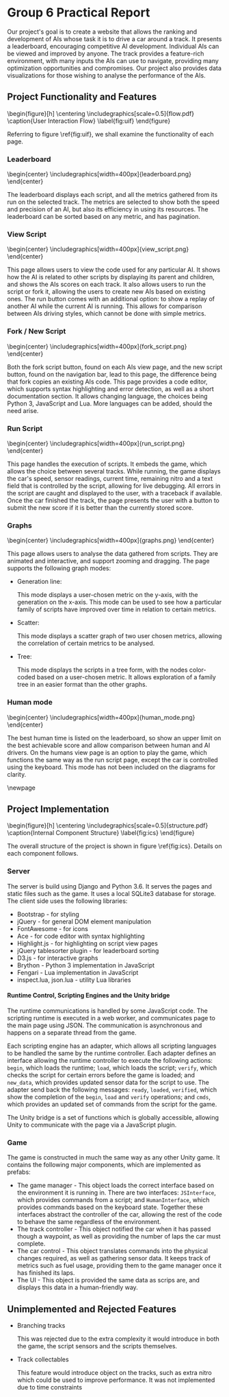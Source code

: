 Group 6 Practical Report
========================

Our project's goal is to create a website that allows the ranking and development of AIs whose task it is to drive a car around a track. It presents a leaderboard, encouraging competitive AI development. Individual AIs can be viewed and improved by anyone. The track provides a feature-rich environment, with many inputs the AIs can use to navigate, providing many optimization opportunities and compromises. Our project also provides data visualizations for those wishing to analyse the performance of the AIs.

Project Functionality and Features
----------------------------------

\begin{figure}[h]
    \centering
    \includegraphics[scale=0.5]{flow.pdf}
    \caption{User Interaction Flow}
    \label{fig:uif}
\end{figure}

Referring to figure \ref{fig:uif}, we shall examine the functionality of each page.

### Leaderboard

\begin{center}
\includegraphics[width=400px]{leaderboard.png}
\end{center}

The leaderboard displays each script, and all the metrics gathered from its run on the selected track. The metrics are selected to show both the speed and precision of an AI, but also its efficiency in using its resources. The leaderboard can be sorted based on any metric, and has pagination.

### View Script

\begin{center}
\includegraphics[width=400px]{view_script.png}
\end{center}

This page allows users to view the code used for any particular AI. It shows how the AI is related to other scripts by displaying its parent and children, and shows the AIs scores on each track. It also allows users to run the script or fork it, allowing the users to create new AIs based on existing ones. The run button comes with an additional option: to show a replay of another AI while the current AI is running. This allows for comparison between AIs driving styles, which cannot be done with simple metrics.

### Fork / New Script

\begin{center}
\includegraphics[width=400px]{fork_script.png}
\end{center}

Both the fork script button, found on each AIs view page, and the new script button, found on the navigation bar, lead to this page, the difference being that fork copies an existing AIs code. This page provides a code editor, which supports syntax highlighting and error detection, as well as a short documentation section. It allows changing language, the choices being Python 3, JavaScript and Lua. More languages can be added, should the need arise.

### Run Script

\begin{center}
\includegraphics[width=400px]{run_script.png}
\end{center}

This page handles the execution of scripts. It embeds the game, which allows the choice between several tracks. While running, the game displays the car's speed, sensor readings, current time, remaining nitro and a text field that is controlled by the script, allowing for live debugging. All errors in the script are caught and displayed to the user, with a traceback if available. Once the car finished the track, the page presents the user with a button to submit the new score if it is better than the currently stored score.

### Graphs

\begin{center}
\includegraphics[width=400px]{graphs.png}
\end{center}

This page allows users to analyse the data gathered from scripts. They are animated and interactive, and support zooming and dragging. The page supports the following graph modes:

 - Generation line:

   This mode displays a user-chosen metric on the y-axis, with the generation on the x-axis. This mode can be used to see how a particular family of scripts have improved over time in relation to certain metrics.

 - Scatter:

   This mode displays a scatter graph of two user chosen metrics, allowing the correlation of certain metrics to be analysed.

 - Tree:

   This mode displays the scripts in a tree form, with the nodes color-coded based on a user-chosen metric. It allows exploration of a family tree in an easier format than the other graphs.

### Human mode

\begin{center}
\includegraphics[width=400px]{human_mode.png}
\end{center}

The best human time is listed on the leaderboard, so show an upper limit on the best achievable score and allow comparison between human and AI drivers. On the humans view page is an option to play the game, which functions the same way as the run script page, except the car is controlled using the keyboard. This mode has not been included on the diagrams for clarity.

\newpage

Project Implementation
----------------------

\begin{figure}[h]
    \centering
    \includegraphics[scale=0.5]{structure.pdf}
    \caption{Internal Component Structure}
    \label{fig:ics}
\end{figure}

The overall structure of the project is shown in figure \ref{fig:ics}. Details on each component follows.

### Server

The server is build using Django and Python 3.6. It serves the pages and static files such as the game. It uses a local SQLite3 database for storage. The client side uses the following libraries:

 - Bootstrap - for styling
 - jQuery - for general DOM element manipulation
 - FontAwesome - for icons
 - Ace - for code editor with syntax highlighting
 - Highlight.js - for highlighting on script view pages
 - jQuery tablesorter plugin - for leaderboard sorting
 - D3.js - for interactive graphs
 - Brython - Python 3 implementation in JavaScript
 - Fengari - Lua implementation in JavaScript
 - inspect.lua, json.lua - utility Lua libraries

#### Runtime Control, Scripting Engines and the Unity bridge

The runtime communications is handled by some JavaScript code. The scripting runtime is executed in a web worker, and communicates page to the main page using JSON. The communication is asynchronous and happens on a separate thread from the game.

Each scripting engine has an adapter, which allows all scripting languages to be handled the same by the runtime controller. Each adapter defines an interface allowing the runtime controller to execute the following actions: `begin`, which loads the runtime; `load`, which loads the script; `verify`, which checks the script for certain errors before the game is loaded; and `new_data`, which provides updated sensor data for the script to use. The adapter send back the following messages: `ready`, `loaded`, `verified`, which show the completion of the `begin`, `load` and `verify` operations; and `cmds`, which provides an updated set of commands from the script for the game.

The Unity bridge is a set of functions which is globally accessible, allowing Unity to communicate with the page via a JavaScript plugin.

### Game

The game is constructed in much the same way as any other Unity game. It contains the following major components, which are implemented as prefabs:

 - The game manager - This object loads the correct interface based on the environment it is running in. There are two interfaces: `JSInterface`, which provides commands from a script; and `HumanInterface`, which provides commands based on the keyboard state. Together these interfaces abstract the controller of the car, allowing the rest of the code to behave the same regardless of the environment.
 - The track controller - This object notified the car when it has passed though a waypoint, as well as providing the number of laps the car must complete.
 - The car control - This object translates commands into the physical changes required, as well as gathering sensor data. It keeps track of metrics such as fuel usage, providing them to the game manager once it has finished its laps.
 - The UI - This object is provided the same data as scrips are, and displays this data in a human-friendly way.

Unimplemented and Rejected Features
-----------------------------------

 - Branching tracks

   This was rejected due to the extra complexity it would introduce in both the game, the script sensors and the scripts themselves.

 - Track collectables

   This feature would introduce object on the tracks, such as extra nitro which could be used to improve performance. It was not implemented due to time constraints
